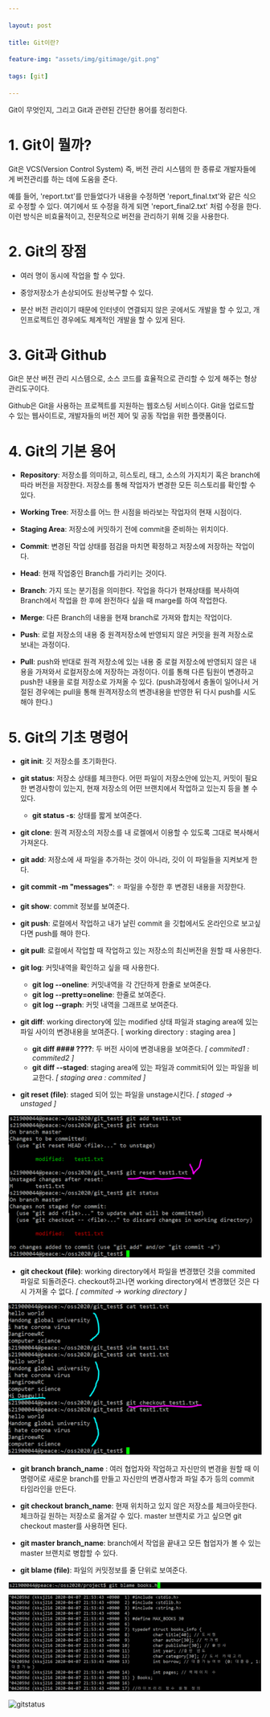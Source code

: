 ```yaml
---

layout: post

title: Git이란? 

feature-img: "assets/img/gitimage/git.png"

tags: [git]

---
```


Git이 무엇인지, 그리고 Git과 관련된 간단한 용어를 정리한다.  



# 1. Git이 뭘까? 

Git은 VCS(Version Control System) 즉, 버전 관리 시스템의 한 종류로 개발자들에게 버전관리를 하는 데에 도움을 준다. 

예를 들어, 'report.txt'를 만들었다가 내용을 수정하면 'report_final.txt'와 같은 식으로 수정할 수 있다. 여기에서 또 수정을 하게 되면 'report_final2.txt' 처럼 수정을 한다. 이런 방식은 비효율적이고, 전문적으로 버전을 관리하기 위해  깃을 사용한다. 



# 2. Git의 장점

- 여러 명이 동시에 작업을 할 수 있다. 

- 중앙저장소가 손상되어도 원상복구할 수 있다. 
- 분산 버전 관리이기 때문에 인터넷이 연결되지 않은 곳에서도 개발을 할 수 있고, 개인프로젝트인 경우에도 체계적인 개발을 할 수 있게 된다. 



# 3. Git과 Github

Git은 분산 버전 관리 시스템으로, 소스 코드를 효율적으로 관리할 수 있게 해주는 형상관리도구이다. 

Github은 Git을 사용하는 프로젝트를 지원하는 웹호스팅 서비스이다. Git을 업로드할 수 있는 웹사이트로, 개발자들의 버전 제어 및 공동 작업을 위한 플랫폼이다. 



# 4. Git의 기본 용어

- __Repository__: 저장소를 의미하고, 히스토리, 태그, 소스의 가지치기 혹은 branch에 따라 버전을 저장한다. 저장소를 통해 작업자가 변경한 모든 히스토리를 확인할 수 있다. 
- __Working Tree__: 저장소를 어느 한 시점을 바라보는 작업자의 현재 시점이다. 
- __Staging Area__: 저장소에 커밋하기 전에 commit을 준비하는 위치이다. 
- __Commit__: 변경된 작업 상태를 점검을 마치면 확정하고 저장소에 저장하는 작업이다. 
- __Head__: 현재 작업중인 Branch를 가리키는 것이다. 
- __Branch__: 가지 또는 분기점을 의미한다. 작업을 하다가 현재상태를 복사하여 Branch에서 작업을 한 후에 완전하다 싶을 때 marge를 하여 작업한다. 

- __Merge__: 다른 Branch의 내용을 현재 branch로 가져와 합치는 작업이다. 

- __Push__: 로컬 저장소의 내용 중 원격저장소에 반영되지 않은 커밋을 원격 저장소로 보내는 과정이다. 
- __Pull__: push와 반대로 원격 저장소에 있는 내용 중 로컬 저장소에 반영되지 않은 내용을 가져와서 로컬저장소에 저장하는 과정이다. 이를 통해 다른 팀원이 변경하고 push한 내용을 로컬 저장소로 가져올 수 있다. (push과정에서 충돌이 일어나서 거절된 경우에는 pull을 통해 원격저장소의 변경내용을 반영한 뒤 다시 push를 시도해야 한다.)



# 5. Git의 기초 명령어

- __git init__: 깃 저장소를 초기화한다.
- __git status__: 저장소 상태를 체크한다. 어떤 파일이 저장소안에 있는지, 커밋이 필요한 변경사항이 있는지, 현재 저장소의 어떤 브랜치에서 작업하고 있는지 등을 볼 수 있다. 
  - __git status -s__: 상태를 짧게 보여준다. 

- __git clone__: 원격 저장소의 저장소를 내 로켈에서 이용할 수 있도록 그대로 복사해서 가져온다. 
- __git add__: 저장소에 새 파일을 추가하는 것이 아니라, 깃이 이 파일들을 지켜보게 한다. 
- __git commit -m "messages"__: :star: 파일을 수정한 후 변경된 내용을 저장한다. 
- __git show__: commit 정보를 보여준다. 
- __git push__: 로컬에서 작업하고 내가 날린 commit 을 깃헙에서도 온라인으로 보고싶다면 push를 해야 한다. 
- __git pull__: 로컬에서 작업할 때 작업하고 있는 저장소의 최신버전을 원할 때 사용한다. 

- __git log__: 커밋내역을 확인하고 싶을 때 사용한다. 
  - __git log --oneline__: 커밋내역을 각 간단하게 한줄로 보여준다. 
  - __git log --pretty=oneline__: 한줄로 보여준다. 
  - __git log --graph__: 커밋 내역을 그래프로 보여준다.  
- __git diff__: working directory에 있는 modified 상태 파일과 staging area에 있는 파일 사이의 변경내용을 보여준다. [ working directory : staging area ]
  - __git diff #### ????__: 두 버전 사이에 변경내용을 보여준다. _[ commited1 : commited2 ]_
  - __git diff --staged__: staging area에 있는 파일과 commit되어 있는 파일을 비교한다. _[ staging area : commited ]_
- __git reset (file)__: staged 되어 있는 파일을 unstage시킨다.  _[ staged -> unstaged ]_

![gitreset](../assets/img/gitimage/gitreset.PNG)

- __git checkout (file)__: working directory에서 파일을 변경했던 것을 commited 파일로 되돌려준다. checkout하고나면 working directory에서 변경했던 것은 다시 가져올 수 없다. _[ commited -> working directory ]_

![gitcheckout](../assets/img/gitimage/gitcheckout.PNG)

- __git branch branch_name__ : 여러 협업자와 작업하고 자신만의 변경을 원할 때 이 명령어로 새로운 branch를 만들고 자신만의 변경사항과 파일 추가 등의 commit 타임라인을 만든다. 

- __git checkout branch_name__: 현재 위치하고 있지 않은 저장소를 체크아웃한다. 체크하길 원하는 저장소로 옮겨갈 수 있다. master 브랜치로 가고 싶으면 git checkout master를 사용하면 된다. 

- __git master branch_name__: branch에서 작업을 끝내고 모든 협업자가 볼 수 있는 master 브랜치로 병합할 수 있다. 

- __git blame (file)__: 파일의 커밋정보를 줄 단위로 보여준다. 

![gitblame](../assets/img/gitimage/gitblame.PNG)



![gitstatus](https://seonkyukim.github.io/assets/images/2019-02-24-git-status/04.png)

